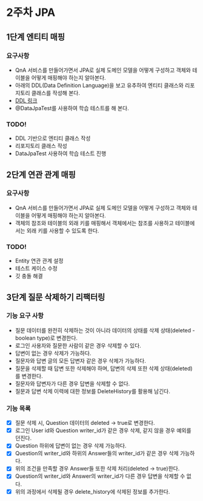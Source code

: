 # 2주차 JPA

## 1단계 엔티티 매핑

### 요구사항
* QnA 서비스를 만들어가면서 JPA로 실제 도메인 모델을 어떻게 구성하고 객체와 테이블을 어떻게 매핑해야 하는지 알아본다.
* 아래의 DDL(Data Definition Language)을 보고 유추하여 엔티티 클래스와 리포지토리 클래스를 작성해 본다.
* [DDL 링크](src/main/resources/data/schema.sql)
* @DataJpaTest를 사용하여 학습 테스트를 해 본다.

### TODO!
* DDL 기반으로 엔티티 클래스 작성
* 리포지토리 클래스 작성
* DataJpaTest 사용하여 학습 테스트 진행

## 2단계 연관 관계 매핑

### 요구사항
* QnA 서비스를 만들어가면서 JPA로 실제 도메인 모델을 어떻게 구성하고 객체와 테이블을 어떻게 매핑해야 하는지 알아본다.
* 객체의 참조와 테이블의 외래 키를 매핑해서 객체에서는 참조를 사용하고 테이블에서는 외래 키를 사용할 수 있도록 한다.

### TODO!
* Entity 연관 관계 설정
* 테스트 케이스 수정
* 깃 충돌 해결

## 3단계 질문 삭제하기 리팩터링
### 기능 요구 사항
* 질문 데이터를 완전히 삭제하는 것이 아니라 데이터의 상태를 삭제 상태(deleted - boolean type)로 변경한다.
* 로그인 사용자와 질문한 사람이 같은 경우 삭제할 수 있다.
* 답변이 없는 경우 삭제가 가능하다.
* 질문자와 답변 글의 모든 답변자 같은 경우 삭제가 가능하다.
* 질문을 삭제할 때 답변 또한 삭제해야 하며, 답변의 삭제 또한 삭제 상태(deleted)를 변경한다.
* 질문자와 답변자가 다른 경우 답변을 삭제할 수 없다.
* 질문과 답변 삭제 이력에 대한 정보를 DeleteHistory를 활용해 남긴다.

### 기능 목록
* [x] 질문 삭제 시, Question 데이터의 deleted -> true로 변경한다.
* [x] 로그인 User id와 Question writer_id가 같은 경우 삭제, 같지 않을 경우 예외를 던진다.
* [x] Question 하위에 답변이 없는 경우 삭제 가능하다.
* [x] Question의 writer_id와 하위의 Answer들의 writer_id가 같은 경우 삭제 가능하다.
* [x] 위의 조건을 만족할 경우 Answer들 또한 삭제 처리(deleted -> true)한다.
* [x] Question의 writer_id와 Answer의 writer_id가 다른 경우 답변을 삭제할 수 없다.
* [x] 위의 과정에서 삭제될 경우 delete_history에 삭제된 정보를 추가한다.
